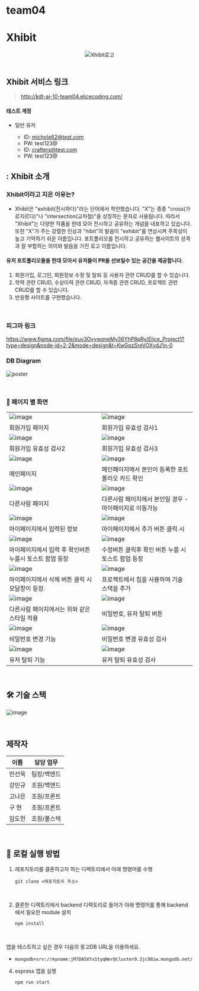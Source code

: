 # team04

# Xhibit

<div align='center'>

<img alt="Xhibit로고" src="./crafters/logo.png">

</div>

<br />

## Xhibit 서비스 링크

> http://kdt-ai-10-team04.elicecoding.com/

#### 테스트 계정

- 일반 유저

  - ID: michole62@test.com
  - PW: test123@
  - ID: crafters@test.com
  - PW: test123@
    <br />

## : Xhibit 소개

### Xhibit이라고 지은 이유는?

- Xhibit은 "exhibit(전시하다)"라는 단어에서 착안했습니다.
  "X"는 종종 "cross(가로지르다)"나 "intersection(교차점)"을 상징하는 문자로 사용됩니다.
  따라서 "Xhibit"는 다양한 작품을 한데 모아 전시하고 공유하는 개념을 내포하고 있습니다. 또한 "X"가 주는 강렬한 인상과 "hibit"의 발음이 "exhibit"를 연상시켜 주목성이 높고 기억하기 쉬운 이름입니다. 포트폴리오를 전시하고 공유하는 웹사이트의 성격과 잘 부합하는 의미와 발음을 가진 로고 이름입니다.

#### 유저 포트폴리오들을 한데 모아서 유저들이 PR을 선보일수 있는 공간을 제공합니다.

1. 회원가입, 로그인, 회원정보 수정 및 탈퇴 등 사용자 관련 CRUD를 할 수 있습니다.
2. 학력 관련 CRUD, 수상이력 관련 CRUD, 자격증 관련 CRUD, 프로젝트 관련 CRUD를 할 수 있습니다.
3. 반응형 사이트를 구현했습니다.

<br />

### 피그마 링크

https://www.figma.com/file/euv3OvywqneMy36YhP8pRy/Elice_Project1?type=design&node-id=2-2&mode=design&t=KwGpzSreVOXydJ1n-0

### DB Diagram

![poster](./crafters/diagram.png)

<br />

### :page_facing_up: 페이지 별 화면

|                                                         |                                                         |
| ------------------------------------------------------- | ------------------------------------------------------- |
| ![image](./crafters/signUp.png)                         | ![image](./crafters/signUpError.png)                    |
| 회원가입 페이지                                         | 회원가입 유효성 검사1                                   |
| ![image](./crafters/signUpError2.png)                   | ![image](./crafters/signUpError3.png)                   |
| 회원가입 유효성 검사2                                   | 회원가입 유효성 검사3                                   |
| ![image](./crafters/main.png)                           | ![image](./crafters/mycard2.png)                        |
| 메인페이지                                              | 메인페이지에서 본인이 등록한 포트폴리오 카드 확인       |
| ![image](./crafters/otherspage.png)                     | ![image](./crafters/mainTootherspage.png)               |
| 다른사람 페이지                                         | 다른사람 페이지에서 본인일 경우 - 마이페이지로 이동가능 |
| ![image](./crafters/default.png)                        | ![image](./crafters/add.png)                            |
| 마이페이지에서 입력된 정보                              | 마이페이지에서 추가 버튼 클릭 시                        |
| ![image](./crafters/addtoast.png)                       | ![image](./crafters/modifiedtoast.png)                  |
| 마이페이지에서 입력 후 확인버튼 누를시 토스트 팝업 등장 | 수정버튼 클릭후 확인 버튼 누를 시 토스트 팝업 등장      |
| ![image](./crafters/deletebutton.png)                   | ![image](./crafters/chip.png)                           |
| 마이페이지에서 삭제 버튼 클릭 시 모달창이 등장.         | 프로젝트에서 칩을 사용하여 기술 스택을 추가             |
| ![image](./crafters/otherchip.png)                      | ![image](./crafters/button.png)                         |
| 다른사람 페이지에서는 위와 같은 스타일 적용             | 비밀번호, 유저 탈퇴 버튼                                |
| ![image](./crafters/passwordChange.png)                 | ![image](./crafters/passwordChangeError.png)            |
| 비밀번호 변경 기능                                      | 비밀번호 변경 유효성 검사                               |
| ![image](./crafters/resign.png)                         | ![image](./crafters/deleteUser.png)                     |
| 유저 탈퇴 기능                                          | 유저 탈퇴 유효성 검사                                   |

<br />

## :hammer_and_wrench: 기술 스택

![image](./crafters/stack.png)

<br />

## 제작자

| 이름   | 담당 업무    |
| ------ | ------------ |
| 민선옥 | 팀장/백엔드  |
| 강민규 | 조원/백엔드  |
| 고나은 | 조원/프론트  |
| 구 현  | 조원/프론트  |
| 임도헌 | 조원/풀스택  |


<br />

## :runner: 로컬 실행 방법

1. 레포지토리를 클론하고자 하는 디렉토리에서 아래 명령어를 수행

   ```
   git clone <레포지토리 주소>
   ```

<br>

2. 클론한 디렉토리에서 backend 디렉토리로 들어가 아래 명령어를 통해 backend에서 필요한 module 설치

   ```
   npm install
   ```

<br>

앱을 테스트하고 싶은 경우 다음의 몽고DB URL을 이용하세요.

- `mongodb+srv://myname:jM7DA5XYx1tyqNer@cluster0.3jc98iw.mongodb.net/`
  <br>

4. express 앱을 실행

   ```
   npm run start
   ```

<br>
